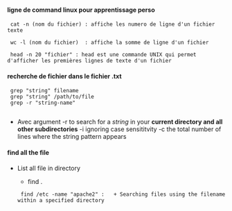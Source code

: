 
 #### ligne de command linux pour apprentissage perso
 
```
 cat -n (nom du fichier) : affiche les numero de ligne d'un fichier texte

 wc -l (nom du fichier)  : affiche la somme de ligne d'un fichier

 head -n 20 "fichier" : head est une commande UNIX qui permet d'afficher les premières lignes de texte d'un fichier
```

 
 ####  recherche de fichier dans le fichier .txt

```
 grep "string" filename
 grep "string" /path/to/file
 grep -r "string-name" 
 
 ```
- Avec argument -r  to search for a *string* in your **current directory and all other subdirectories**
      -i ignoring case sensititvity
      -c the total number of lines where the string pattern appears

 
 #### find all the file

   - List all file in directory
       + find .
        
     ```
      find /etc -name "apache2" :   + Searching files using the filename within a specified directory     
     ```
 
